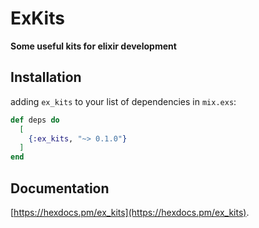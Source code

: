 # ExKits

**Some useful kits for elixir development**

## Installation

adding `ex_kits` to your list of dependencies in `mix.exs`:

```elixir
def deps do
  [
    {:ex_kits, "~> 0.1.0"}
  ]
end
```

## Documentation

[https://hexdocs.pm/ex_kits](https://hexdocs.pm/ex_kits).